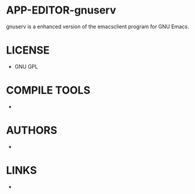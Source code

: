APP-EDITOR-gnuserv
==================

gnuserv is a enhanced version of the emacsclient program for GNU Emacs.

LICENSE
===============
* GNU GPL 

COMPILE TOOLS
===============
* 

AUTHORS
===============
* 

LINKS
===============
* 
